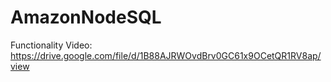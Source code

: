 # AmazonNodeSQL

Functionality Video:
  https://drive.google.com/file/d/1B88AJRWOvdBrv0GC61x9OCetQR1RV8ap/view
